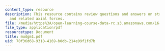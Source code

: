 ```yaml
---
content_type: resource
description: This resource contains review questions and answers on stress and deformations,
  and related axial forces.
file: /media/https%3A/open-learning-course-data-rc.s3.amazonaws.com/16-01-unified-engineering-i-ii-iii-iv-fall-2005-spring-2006/70f36d6893184169b0db214e99f1fd7b_mudgm1.pdf
file_type: application/pdf
resourcetype: Document
title: mudgm1.pdf
uid: 70f36d68-9318-4169-b0db-214e99f1fd7b
---
```

